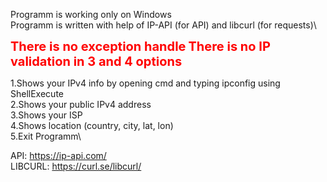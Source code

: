 Programm is working only on Windows\
Programm is written with help of IP-API (for API) and libcurl (for requests)\

<b style="color:red; font-size: 20px;">There is no exception handle</b>
<b style="color:red; font-size: 20px;">There is no IP validation in 3 and 4 options</b>

1.Shows your IPv4 info by opening cmd and typing ipconfig using ShellExecute\
2.Shows your public IPv4 address\
3.Shows your ISP\
4.Shows location (country, city, lat, lon)\
5.Exit Programm\

API: https://ip-api.com/ \
LIBCURL: https://curl.se/libcurl/ 

